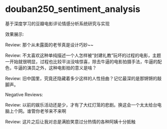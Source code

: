 # douban250_sentiment_analysis
基于深度学习的豆瓣电影评论情感分析系统研究与实现


效果展示:

Review: 那个从未露面的老爷真是设计巧妙~~

Review: 不太喜欢这种单纯描述一个人怎样被“封建礼教”玩坏的过程的电影，主题一开始就很明显，过程也比较平淡没啥惊喜，除去牛逼的电影拍摄手法，牛逼的配色，牛逼的演员之外，这种电影拍的意义是啥？

Review: 旧中国里，究竟还隐藏着多少这样的人性扭曲？记忆最深的是那锵锵的敲脚声。

Negative Reviews:

Review: 以前的娱乐活动还是少，才有了大红灯笼的悲剧。换这会一个太太给台电脑上个网。谁管你老爷来不来啊

Review: 这片之后让我对总是满脸笑意过分热情的各种阿姨十分抵触
